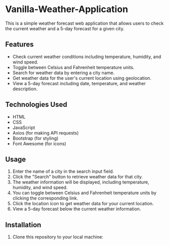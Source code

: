 # Vanilla-Weather-Application

This is a simple weather forecast web application that allows users to check the current weather and a 5-day forecast for a given city.

## Features

- Check current weather conditions including temperature, humidity, and wind speed.
- Toggle between Celsius and Fahrenheit temperature units.
- Search for weather data by entering a city name.
- Get weather data for the user's current location using geolocation.
- View a 5-day forecast including date, temperature, and weather description.

## Technologies Used

- HTML
- CSS
- JavaScript
- Axios (for making API requests)
- Bootstrap (for styling)
- Font Awesome (for icons)

## Usage

1. Enter the name of a city in the search input field.
2. Click the "Search" button to retrieve weather data for that city.
3. The weather information will be displayed, including temperature, humidity, and wind speed.
4. You can toggle between Celsius and Fahrenheit temperature units by clicking the corresponding link.
5. Click the location icon to get weather data for your current location.
6. View a 5-day forecast below the current weather information.

## Installation

1. Clone this repository to your local machine:
